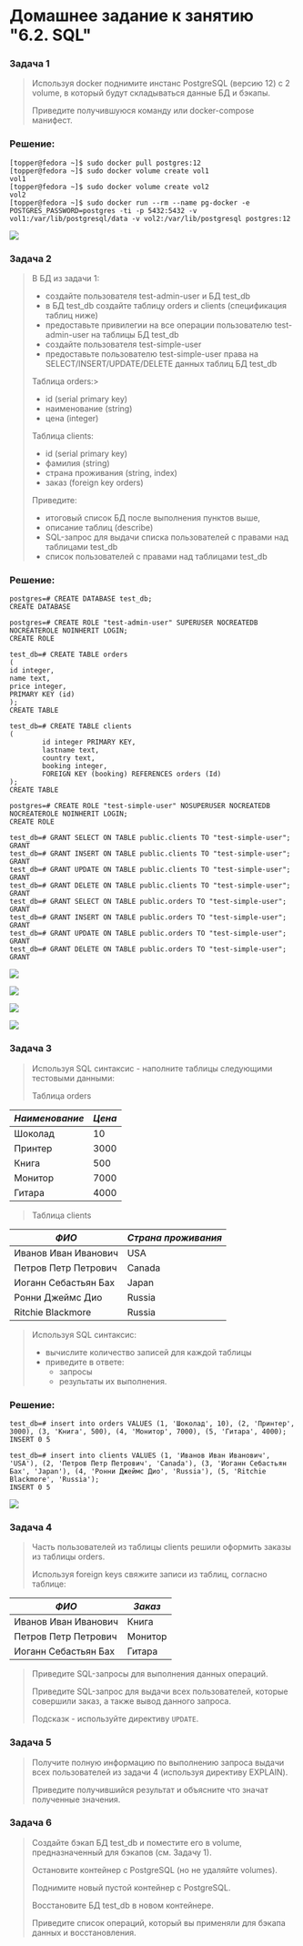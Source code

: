 # Домашнее задание к занятию "6.2. SQL"

### Задача 1
> Используя docker поднимите инстанс PostgreSQL (версию 12) c 2 volume, в который будут складываться данные БД и бэкапы.
>
> Приведите получившуюся команду или docker-compose манифест.
### Решение:
```
[topper@fedora ~]$ sudo docker pull postgres:12
[topper@fedora ~]$ sudo docker volume create vol1
vol1
[topper@fedora ~]$ sudo docker volume create vol2
vol2
[topper@fedora ~]$ sudo docker run --rm --name pg-docker -e POSTGRES_PASSWORD=postgres -ti -p 5432:5432 -v vol1:/var/lib/postgresql/data -v vol2:/var/lib/postgresql postgres:12
```
![](https://github.com/Topper-crypto/netology/blob/main/assets/psql.png)

### Задача 2
> В БД из задачи 1:
>
> * создайте пользователя test-admin-user и БД test_db
> * в БД test_db создайте таблицу orders и clients (спeцификация таблиц ниже)
> * предоставьте привилегии на все операции пользователю test-admin-user на таблицы БД test_db
> * создайте пользователя test-simple-user
> * предоставьте пользователю test-simple-user права на SELECT/INSERT/UPDATE/DELETE данных таблиц БД test_db
> 
> Таблица orders:> 
> * id (serial primary key)
> * наименование (string)
> * цена (integer)
> 
> Таблица clients:
> * id (serial primary key)
> * фамилия (string)
> * страна проживания (string, index)
> * заказ (foreign key orders)
> 
> Приведите:
> * итоговый список БД после выполнения пунктов выше,
> * описание таблиц (describe)
> * SQL-запрос для выдачи списка пользователей с правами над таблицами test_db
> * список пользователей с правами над таблицами test_db
### Решение: 
```
postgres=# CREATE DATABASE test_db;
CREATE DATABASE
```
```
postgres=# CREATE ROLE "test-admin-user" SUPERUSER NOCREATEDB NOCREATEROLE NOINHERIT LOGIN;
CREATE ROLE
```
```
test_db=# CREATE TABLE orders 
(
id integer, 
name text, 
price integer, 
PRIMARY KEY (id) 
);
CREATE TABLE
```
```
test_db=# CREATE TABLE clients 
(
        id integer PRIMARY KEY,
        lastname text,
        country text,
        booking integer,
        FOREIGN KEY (booking) REFERENCES orders (Id)
);
CREATE TABLE
```
```
postgres=# CREATE ROLE "test-simple-user" NOSUPERUSER NOCREATEDB NOCREATEROLE NOINHERIT LOGIN;
CREATE ROLE
```
```
test_db=# GRANT SELECT ON TABLE public.clients TO "test-simple-user";
GRANT
test_db=# GRANT INSERT ON TABLE public.clients TO "test-simple-user";
GRANT
test_db=# GRANT UPDATE ON TABLE public.clients TO "test-simple-user";
GRANT
test_db=# GRANT DELETE ON TABLE public.clients TO "test-simple-user";
GRANT
test_db=# GRANT SELECT ON TABLE public.orders TO "test-simple-user";
GRANT
test_db=# GRANT INSERT ON TABLE public.orders TO "test-simple-user";
GRANT
test_db=# GRANT UPDATE ON TABLE public.orders TO "test-simple-user";
GRANT
test_db=# GRANT DELETE ON TABLE public.orders TO "test-simple-user";
GRANT
```

![](https://github.com/Topper-crypto/netology/blob/main/assets/psql6.png)

![](https://github.com/Topper-crypto/netology/blob/main/assets/psql2.png)

![](https://github.com/Topper-crypto/netology/blob/main/assets/psql4.png)

![](https://github.com/Topper-crypto/netology/blob/main/assets/psql3.png)

### Задача 3
> Используя SQL синтаксис - наполните таблицы следующими тестовыми данными:
> 
> Таблица orders

| *Наименование*  | *Цена* | 
| ------------- | -------------| 
| Шоколад  | 10 | 
| Принтер  | 3000 | 
| Книга  | 500 | 
| Монитор  | 7000 | 
| Гитара  | 4000 | 

> Таблица clients

| *ФИО*  | *Страна проживания* | 
| ------------- | -------------| 
| Иванов Иван Иванович  | USA | 
| Петров Петр Петрович  | Canada | 
| Иоганн Себастьян Бах  | Japan | 
| Ронни Джеймс Дио  | Russia | 
| Ritchie Blackmore  | Russia | 
 
> Используя SQL синтаксис:
> 
> * вычислите количество записей для каждой таблицы
> * приведите в ответе:
>      * запросы
>      * результаты их выполнения.

### Решение:
```
test_db=# insert into orders VALUES (1, 'Шоколад', 10), (2, 'Принтер', 3000), (3, 'Книга', 500), (4, 'Монитор', 7000), (5, 'Гитара', 4000);
INSERT 0 5
```
```
test_db=# insert into clients VALUES (1, 'Иванов Иван Иванович', 'USA'), (2, 'Петров Петр Петрович', 'Canada'), (3, 'Иоганн Себастьян Бах', 'Japan'), (4, 'Ронни Джеймс Дио', 'Russia'), (5, 'Ritchie Blackmore', 'Russia');
INSERT 0 5
```

![](https://github.com/Topper-crypto/netology/blob/main/assets/psql5.png)

### Задача 4
> Часть пользователей из таблицы clients решили оформить заказы из таблицы orders.
> 
> Используя foreign keys свяжите записи из таблиц, согласно таблице:
> 

| *ФИО*  | *Заказ* | 
| ------------- | -------------| 
| Иванов Иван Иванович  | Книга | 
| Петров Петр Петрович  | Монитор | 
| Иоганн Себастьян Бах  | Гитара | 

> Приведите SQL-запросы для выполнения данных операций.
> 
> Приведите SQL-запрос для выдачи всех пользователей, которые совершили заказ, а также вывод данного запроса.
> 
> Подсказк - используйте директиву ```UPDATE```.

### Задача 5
> Получите полную информацию по выполнению запроса выдачи всех пользователей из задачи 4 (используя директиву EXPLAIN).
> 
> Приведите получившийся результат и объясните что значат полученные значения.

### Задача 6
> Создайте бэкап БД test_db и поместите его в volume, предназначенный для бэкапов (см. Задачу 1).
> 
> Остановите контейнер с PostgreSQL (но не удаляйте volumes).
> 
> Поднимите новый пустой контейнер с PostgreSQL.
> 
> Восстановите БД test_db в новом контейнере.
> 
> Приведите список операций, который вы применяли для бэкапа данных и восстановления.
